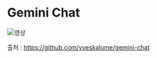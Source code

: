 # Gemini Chat


![영상](https://github.com/veblen1/Native/assets/113886695/0f816fff-d04c-443a-a048-c35f0cfd8b86)



출처 : https://github.com/yveskalume/gemini-chat